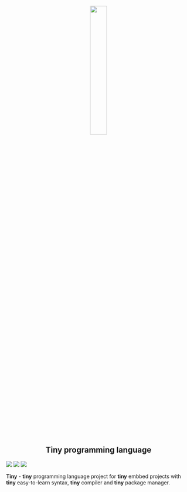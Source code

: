 <p align="center">
<image width="30%" src="spec/tinylang.png"> <br>
<h2 align="center"> Tiny programming language </h2>
</p>


![](https://badgen.net/github/license/VerteXGMD/TinyLang)
![](https://badgen.net/github/releases/VerteXGMD/TinyLang)
![](https://badgen.net/github/contributors/VerteXGMD/TinyLang)

**Tiny** - **tiny** programming language project for **tiny** embbed projects with **tiny** easy-to-learn syntax, **tiny** compiler and **tiny** package manager.